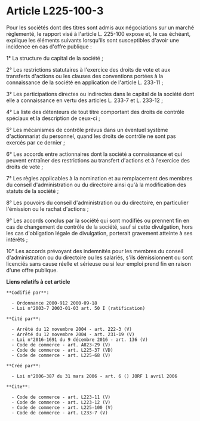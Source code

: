 # Article L225-100-3

Pour les sociétés dont des titres sont admis aux négociations sur un marché réglementé, le rapport visé à l'article L.
225-100 expose et, le cas échéant, explique les éléments suivants lorsqu'ils sont susceptibles d'avoir une incidence en cas
d'offre publique : 

1° La structure du capital de la société ; 

2° Les restrictions statutaires à l'exercice des droits de vote et aux transferts d'actions ou les clauses des conventions
portées à la connaissance de la société en application de l'article L. 233-11 ; 

3° Les participations directes ou indirectes dans le capital de la société dont elle a connaissance en vertu des articles L.
233-7 et L. 233-12 ; 

4° La liste des détenteurs de tout titre comportant des droits de contrôle spéciaux et la description de ceux-ci ; 

5° Les mécanismes de contrôle prévus dans un éventuel système d'actionnariat du personnel, quand les droits de contrôle ne
sont pas exercés par ce dernier ; 

6° Les accords entre actionnaires dont la société a connaissance et qui peuvent entraîner des restrictions au transfert
d'actions et à l'exercice des droits de vote ; 

7° Les règles applicables à la nomination et au remplacement des membres du conseil d'administration ou du directoire ainsi
qu'à la modification des statuts de la société ; 

8° Les pouvoirs du conseil d'administration ou du directoire, en particulier l'émission ou le rachat d'actions ; 

9° Les accords conclus par la société qui sont modifiés ou prennent fin en cas de changement de contrôle de la société, sauf
si cette divulgation, hors les cas d'obligation légale de divulgation, porterait gravement atteinte à ses intérêts ; 

10° Les accords prévoyant des indemnités pour les membres du conseil d'administration ou du directoire ou les salariés, s'ils
démissionnent ou sont licenciés sans cause réelle et sérieuse ou si leur emploi prend fin en raison d'une offre publique.

**Liens relatifs à cet article**

	**Codifié par**:

	  - Ordonnance 2000-912 2000-09-18
	  - Loi n°2003-7 2003-01-03 art. 50 I (ratification)

	**Cité par**:

	  - Arrêté du 12 novembre 2004 - art. 222-3 (V)
	  - Arrêté du 12 novembre 2004 - art. 231-19 (V)
	  - Loi n°2016-1691 du 9 décembre 2016 - art. 136 (V)
	  - Code de commerce - art. A823-29 (V)
	  - Code de commerce - art. L225-37 (VD)
	  - Code de commerce - art. L225-68 (V)

	**Créé par**:

	  - Loi n°2006-387 du 31 mars 2006 - art. 6 () JORF 1 avril 2006

	**Cite**:

	  - Code de commerce - art. L223-11 (V)
	  - Code de commerce - art. L223-12 (V)
	  - Code de commerce - art. L225-100 (V)
	  - Code de commerce - art. L233-7 (V)
